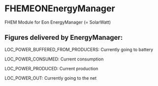 # FHEMEONEnergyManager
FHEM Module for Eon EnergyManager (= SolarWatt)

## Figures delivered by EnergyManager:

LOC_POWER_BUFFERED_FROM_PRODUCERS: Currently going to battery

LOC_POWER_CONSUMED: Current consumption

LOC_POWER_PRODUCED: Current production

LOC_POWER_OUT: Currently going to the net

